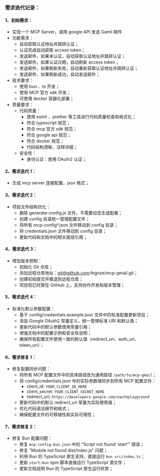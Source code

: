 ### 需求迭代记录：

#### 1、初始需求：

* 实现一个 MCP Server，调用 google API 发送 Gamil 邮件
* 功能需求：
  * 自动获取认证地址并跳转认证；
  * 认证完成自动获取 access token；
  * 发送邮件，如果未认证，自动获取认证地址并跳转认证；
  * 发送邮件，如果认证过期，自动刷新 access token；
  * 发送邮件，如果刷新失败，自动重新获取认证地址并跳转认证；
  * 发送邮件，如果刷新成功，自动发送邮件；
* 技术要求：
  * 使用 bun 、ts 开发；
  * 使用 MCP 官方 sdk 开发；
  * 可使用 docker 容器化部署；
* 质量要求：
  * 代码质量：
    * 使用 eslint 、prettier 等工具进行代码质量检查和格式化；
    * 符合 typescript 规范；
    * 符合 mcp 官方 sdk 规范；
    * 符合 google api 规范；
    * 符合 docker 规范；
    * 代码结构清晰，注释详细；
  * 安全性：
    * 身份认证：使用 OAuth2 认证；

#### 2、需求迭代 1：

- 生成 mcp server 连接配置，json 格式；

#### 3、需求迭代 2：

- 项目文件结构优化：
  - 删除 generate-config.js 文件，不需要动态生成配置；
  - 创建 config 目录统一管理配置文件；
  - 将所有 mcp-config*.json 文件移动到 config 目录；
  - 将 credentials.json 文件移动到 config 目录；
  - 更新代码和文档中的相关路径引用；

#### 4、需求迭代 3：

- 增加版本控制：
  - 初始化 Git 仓库；
  - 添加远程仓库地址：git@github.com:fegnze/mcp-gmail.git；
  - 创建初始提交并推送到远程仓库；
  - 项目现已托管在 GitHub 上，支持协作开发和版本管理；

#### 5、需求迭代 4：

- 标准化默认参数配置：
  - 基于 config/credentials.example.json 文件中的标准配置更新项目；
  - 添加 Google OAuth2 常量定义，统一管理标准 URI 和默认值；
  - 更新代码中的默认参数使用常量引用；
  - 增强文档中的配置示例和安全性说明；
  - 确保所有配置文件使用一致的默认值（redirect_uri、auth_uri、token_uri）；

#### 6、需求修复 1：

- 修复配置同步问题：
  - 将所有 MCP 配置文件中的具体路径改为通用路径 `/path/to/mcp-gmail`；
  - 将 config/credentials.json 中的实际参数值同步到所有 MCP 配置文件：
    - client_id: `YOUR_CLIENT_ID_HERE`
    - client_secret: `YOUR_CLIENT_SECRET_HERE`
    - redirect_uri: `https://developers.google.com/oauthplayground`
  - 更新代码中的默认 redirect_uri 常量为实际使用值；
  - 优化代码语法细节和格式；
  - 确保配置文件的可移植性和实际可用性；

#### 7、需求修复 2：

- 修复 Bun 配置问题：
  - 修复 `mcp-config-bun.json` 中的 "Script not found 'start'" 错误；
  - 修复 "Module not found dist/index.js" 问题；
  - 利用 Bun 的 TypeScript 原生支持，直接运行 `bun src/index.ts`；
  - 更新 `start:bun` npm 脚本直接运行 TypeScript 源文件；
  - 更新文档说明 Bun 的 TypeScript 原生运行优势；
